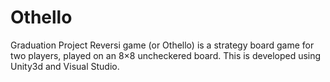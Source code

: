 # Othello
Graduation Project
Reversi game (or Othello) is a strategy board game for two players, played on an 8×8 uncheckered board.
This is developed using Unity3d and Visual Studio.
